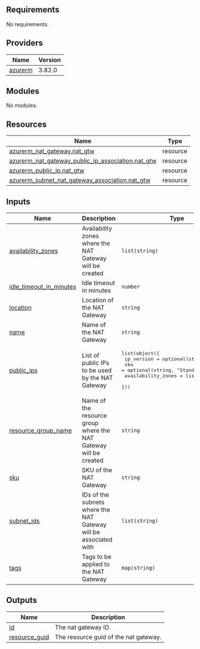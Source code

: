 <!-- BEGIN_TF_DOCS -->
## Requirements

No requirements.

## Providers

| Name | Version |
|------|---------|
| <a name="provider_azurerm"></a> [azurerm](#provider\_azurerm) | 3.82.0 |

## Modules

No modules.

## Resources

| Name | Type |
|------|------|
| [azurerm_nat_gateway.nat_gtw](https://registry.terraform.io/providers/hashicorp/azurerm/latest/docs/resources/nat_gateway) | resource |
| [azurerm_nat_gateway_public_ip_association.nat_gtw](https://registry.terraform.io/providers/hashicorp/azurerm/latest/docs/resources/nat_gateway_public_ip_association) | resource |
| [azurerm_public_ip.nat_gtw](https://registry.terraform.io/providers/hashicorp/azurerm/latest/docs/resources/public_ip) | resource |
| [azurerm_subnet_nat_gateway_association.nat_gtw](https://registry.terraform.io/providers/hashicorp/azurerm/latest/docs/resources/subnet_nat_gateway_association) | resource |

## Inputs

| Name | Description | Type | Default | Required |
|------|-------------|------|---------|:--------:|
| <a name="input_availability_zones"></a> [availability\_zones](#input\_availability\_zones) | Availability zones where the NAT Gateway will be created | `list(string)` | n/a | yes |
| <a name="input_idle_timeout_in_minutes"></a> [idle\_timeout\_in\_minutes](#input\_idle\_timeout\_in\_minutes) | Idle timeout in minutes | `number` | `4` | no |
| <a name="input_location"></a> [location](#input\_location) | Location of the NAT Gateway | `string` | n/a | yes |
| <a name="input_name"></a> [name](#input\_name) | Name of the NAT Gateway | `string` | n/a | yes |
| <a name="input_public_ips"></a> [public\_ips](#input\_public\_ips) | List of public IPs to be used by the NAT Gateway | <pre>list(object({<br>    ip_version         = optional(string, "IPv4")<br>    sku                = optional(string, "Standard")<br>    availability_zones = list(string)<br>  }))</pre> | n/a | yes |
| <a name="input_resource_group_name"></a> [resource\_group\_name](#input\_resource\_group\_name) | Name of the resource group where the NAT Gateway will be created | `string` | n/a | yes |
| <a name="input_sku"></a> [sku](#input\_sku) | SKU of the NAT Gateway | `string` | `"Standard"` | no |
| <a name="input_subnet_ids"></a> [subnet\_ids](#input\_subnet\_ids) | IDs of the subnets where the NAT Gateway will be associated with | `list(string)` | n/a | yes |
| <a name="input_tags"></a> [tags](#input\_tags) | Tags to be applied to the NAT Gateway | `map(string)` | n/a | yes |

## Outputs

| Name | Description |
|------|-------------|
| <a name="output_id"></a> [id](#output\_id) | The nat gateway ID. |
| <a name="output_resource_guid"></a> [resource\_guid](#output\_resource\_guid) | The resource guid of the nat gateway. |
<!-- END_TF_DOCS -->